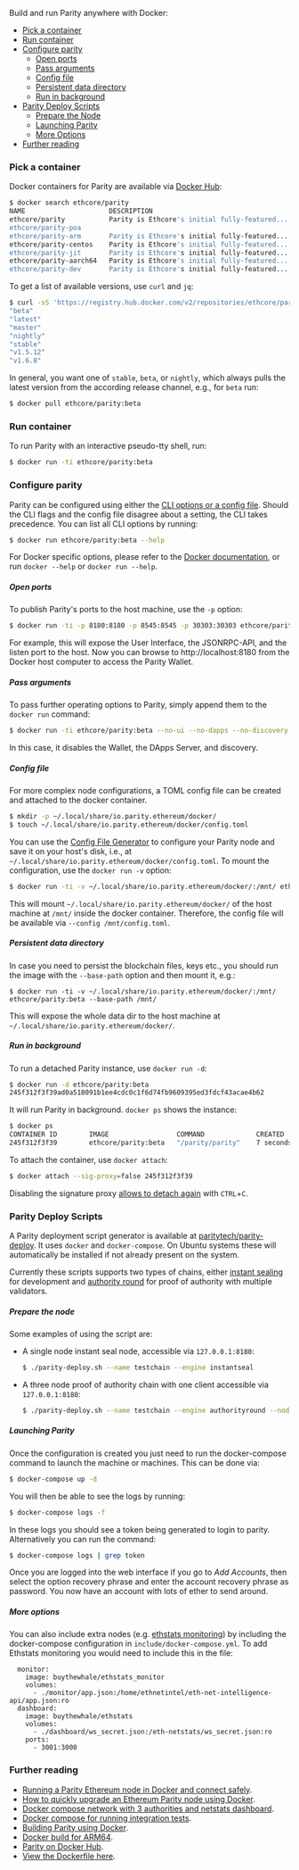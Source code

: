 Build and run Parity anywhere with Docker:

- [Pick a container](#pick-a-container)
- [Run container](#run-container)
- [Configure parity](#configure-parity)
    - [Open ports](#open-ports)
    - [Pass arguments](#pass-arguments)
    - [Config file](#config-file)
    - [Persistent data directory](#persistent-data-directory)
    - [Run in background](#run-in-background)
- [Parity Deploy Scripts](#parity-deploy-scripts)
    - [Prepare the Node](#prepare-the-node)
    - [Launching Parity](#launching-parity)
    - [More Options](#more-options)
- [Further reading](#further-reading)

### Pick a container

Docker containers for Parity are available via [Docker Hub](https://hub.docker.com/r/ethcore/parity/):

```bash
$ docker search ethcore/parity
NAME                     DESCRIPTION                                     STARS     OFFICIAL   AUTOMATED
ethcore/parity           Parity is Ethcore's initial fully-featured...   14                   [OK]
ethcore/parity-poa                                                       2
ethcore/parity-arm       Parity is Ethcore's initial fully-featured...   1                    [OK]
ethcore/parity-centos    Parity is Ethcore's initial fully-featured...   1                    [OK]
ethcore/parity-jit       Parity is Ethcore's initial fully-featured...   1                    [OK]
ethcore/parity-aarch64   Parity is Ethcore's initial fully-featured...   1                    [OK]
ethcore/parity-dev       Parity is Ethcore's initial fully-featured...   0
```

To get a list of available versions, use `curl` and `jq`:

```bash
$ curl -sS 'https://registry.hub.docker.com/v2/repositories/ethcore/parity/tags/'  | jq '."results"[]["name"]' | sort
"beta"
"latest"
"master"
"nightly"
"stable"
"v1.5.12"
"v1.6.8"
```

In general, you want one of `stable`, `beta`, or `nightly`, which always pulls the latest version from the according release channel, e.g., for `beta` run:

```bash
$ docker pull ethcore/parity:beta
```

### Run container

To run Parity with an interactive pseudo-tty shell, run:

```bash
$ docker run -ti ethcore/parity:beta
```

### Configure parity

Parity can be configured using either the [CLI options or a config file](Configuring-Parity). Should the CLI flags and the config file disagree about a setting, the CLI takes precedence. You can list all CLI options by running:

```bash
$ docker run ethcore/parity:beta --help
```

For Docker specific options, please refer to the [Docker documentation](https://docs.docker.com/engine/), or run `docker --help` or `docker run --help`.

##### Open ports

To publish Parity's ports to the host machine, use the `-p` option:

```bash
$ docker run -ti -p 8180:8180 -p 8545:8545 -p 30303:30303 ethcore/parity:beta
```

For example, this will expose the User Interface, the JSONRPC-API, and the listen port to the host. Now you can browse to http://localhost:8180 from the Docker host computer to access the Parity Wallet.

##### Pass arguments

To pass further operating options to Parity, simply append them to the `docker run` command:

```bash
$ docker run -ti ethcore/parity:beta --no-ui --no-dapps --no-discovery
```

In this case, it disables the Wallet, the DApps Server, and discovery.

##### Config file

For more complex node configurations, a TOML config file can be created and attached to the docker container.

```bash
$ mkdir -p ~/.local/share/io.parity.ethereum/docker/
$ touch ~/.local/share/io.parity.ethereum/docker/config.toml
```

You can use the [Config File Generator](https://paritytech.github.io/parity-config-generator/) to configure your Parity node and save it on your host's disk, i.e., at `~/.local/share/io.parity.ethereum/docker/config.toml`. To mount the configuration, use the `docker run -v` option:

```bash
$ docker run -ti -v ~/.local/share/io.parity.ethereum/docker/:/mnt/ ethcore/parity:beta --config /mnt/config.toml
```

This will mount `~/.local/share/io.parity.ethereum/docker/` of the host machine at `/mnt/` inside the docker container. Therefore, the config file will be available via `--config /mnt/config.toml`.

##### Persistent data directory

In case you need to persist the blockchain files, keys etc., you should run the image with the `--base-path` option and then mount it, e.g.:

```
$ docker run -ti -v ~/.local/share/io.parity.ethereum/docker/:/mnt/ ethcore/parity:beta --base-path /mnt/
```

This will expose the whole data dir to the host machine at `~/.local/share/io.parity.ethereum/docker/`.

##### Run in background

To run a detached Parity instance, use `docker run -d`:

```bash
$ docker run -d ethcore/parity:beta
245f312f3f39ad0a518091b1ee4cdc0c1f6d74fb9609395ed3fdcf43acae4b62
```

It will run Parity in background. `docker ps` shows the instance:

```bash
$ docker ps
CONTAINER ID        IMAGE                 COMMAND             CREATED             STATUS              PORTS                          NAMES
245f312f3f39        ethcore/parity:beta   "/parity/parity"    7 seconds ago       Up 6 seconds        8080/tcp, 8180/tcp, 8545/tcp   epic_pike
```

To attach the container, use `docker attach`:

```bash
$ docker attach --sig-proxy=false 245f312f3f39
```

Disabling the signature proxy [allows to detach again](http://stackoverflow.com/a/22894096) with `CTRL`+`C`.

### Parity Deploy Scripts

A Parity deployment script generator is available at [paritytech/parity-deploy](https://github.com/paritytech/parity-deploy). It uses `docker` and `docker-compose`. On Ubuntu systems these will automatically be installed if not already present on the system.

Currently these scripts supports two types of chains, either [instant sealing](https://github.com/paritytech/parity/wiki/Pluggable-Consensus#instant-seal) for development and [authority round](https://github.com/paritytech/parity/wiki/Pluggable-Consensus#aura) for proof of authority with multiple validators.

##### Prepare the node

Some examples of using the script are:

- A single node instant seal node, accessible via `127.0.0.1:8180`:

  ```bash
  $ ./parity-deploy.sh --name testchain --engine instantseal
  ```

- A three node proof of authority chain with one client accessible via `127.0.0.1:8180`:

  ```bash
  $ ./parity-deploy.sh --name testchain --engine authorityround --nodes 3
  ```

##### Launching Parity

Once the configuration is created you just need to run the docker-compose command to launch the machine or machines. This can be done via:

```bash
$ docker-compose up -d
```

You will then be able to see the logs by running:

```bash
$ docker-compose logs -f 
```

In these logs you should see a token being generated to login to parity. Alternatively you can run the command:

```bash
$ docker-compose logs | grep token
```

Once you are logged into the web interface if you go to _Add Accounts_, then select the option recovery phrase and enter the account recovery phrase as password. You now have an account with lots of ether to send around.

##### More options

You can also include extra nodes (e.g. [ethstats monitoring](https://github.com/cubedro/eth-net-intelligence-api)) by including the docker-compose configuration in `include/docker-compose.yml`. To add Ethstats monitoring you would need to include this in the file:

```
  monitor:
    image: buythewhale/ethstats_monitor
    volumes:
      - ./monitor/app.json:/home/ethnetintel/eth-net-intelligence-api/app.json:ro
  dashboard:
    image: buythewhale/ethstats
    volumes:
      - ./dashboard/ws_secret.json:/eth-netstats/ws_secret.json:ro
    ports:
      - 3001:3000
```

### Further reading

- [Running a Parity Ethereum node in Docker and connect safely](https://medium.com/@preitsma/setting-up-a-parity-ethereum-node-in-docker-and-connect-safely-f881faa17686).
- [How to quickly upgrade an Ethereum Parity node using Docker](https://medium.com/decentralized-capital/how-to-quickly-upgrade-an-ethereum-parity-node-using-docker-e170fa2a2045).
- [Docker compose network with 3 authorities and netstats dashboard](https://github.com/dstarcev/parity-poa-playground).
- [Docker compose for running integration tests](https://github.com/illya13/parity-poa).
- [Building Parity using Docker](Setup#Building-using-Docker).
- [Docker build for ARM64](https://github.com/paritytech/parity-snappy/wiki/Docker-build-for-ARM-ARM64).
- [Parity on Docker Hub](https://hub.docker.com/r/ethcore/parity/).
- [View the Dockerfile here](https://github.com/paritytech/parity/blob/master/docker/ubuntu/Dockerfile).
